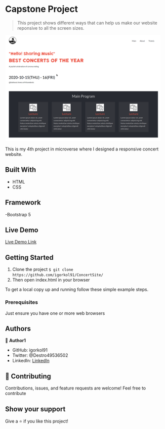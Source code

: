# Capstone Project

> This project shows different ways that can help us make our website reponsive to all the screen sizes.

![Screenshot](./big-sc.png)

This is my 4th project in microverse where I designed a responsive concert website.

## Built With

- HTML
- CSS

## Framework

-Bootstrap 5

## Live Demo

[Live Demo Link](https://igorkol91.github.io/ConcertSite/)


## Getting Started

1. Clone the project 
  `$ git clone https://github.com/igorkol91/ConcertSite/`
2. Then open index.html in your browser

To get a local copy up and running follow these simple example steps.

### Prerequisites

Just ensure you have one or more web browsers

## Authors

:bust_in_silhouette: **Author1**

- GitHub: igorkol91
- Twitter: @Destro49536502
- LinkedIn: [LinkedIn](https://linkedin.com/in/linkedinhandle)

## :handshake: Contributing

Contributions, issues, and feature requests are welcome!
Feel free to contribute 

## Show your support

Give a ⭐️ if you like this project!



